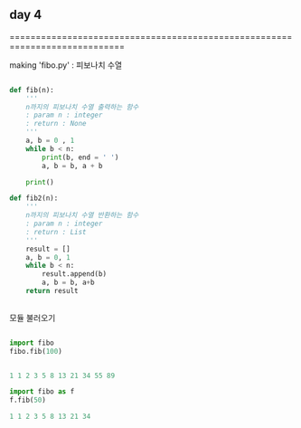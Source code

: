 ## day 4

============================================================================

making 'fibo.py' : 피보나치 수열

```python

def fib(n):
    '''
    n까지의 피보나치 수열 출력하는 함수
    : param n : integer
    : return : None
    '''
    a, b = 0 , 1
    while b < n:
        print(b, end = ' ')
        a, b = b, a + b

    print()

def fib2(n):
    '''
    n까지의 피보나치 수열 반환하는 함수
    : param n : integer
    : return : List
    '''
    result = []
    a, b = 0, 1
    while b < n:
        result.append(b)
        a, b = b, a+b
    return result
    
```

모듈 불러오기

```python

import fibo
fibo.fib(100)


1 1 2 3 5 8 13 21 34 55 89 
```

```python
import fibo as f
f.fib(50)

1 1 2 3 5 8 13 21 34 
```
